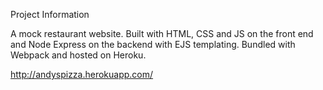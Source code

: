 Project Information

A mock restaurant website. Built with HTML, CSS and JS on the front end and Node Express on the backend with EJS templating. Bundled with Webpack and hosted on Heroku.

http://andyspizza.herokuapp.com/
